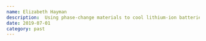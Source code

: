 ```yaml
---
name: Elizabeth Hayman
description:  Using phase-change materials to cool lithium-ion batteries (EPSRC-funded summer project)
date: 2019-07-01
category: past
---
```

